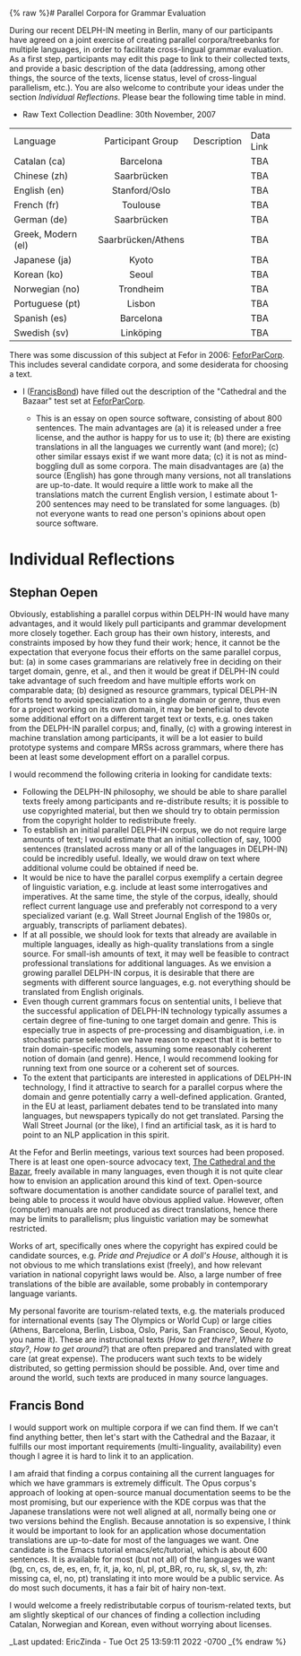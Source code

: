{% raw %}# Parallel Corpora for Grammar Evaluation

During our recent DELPH-IN meeting in Berlin, many of our participants
have agreed on a joint exercise of creating parallel corpora/treebanks
for multiple languages, in order to facilitate cross-lingual grammar
evaluation. As a first step, participants may edit this page to link to
their collected texts, and provide a basic description of the data
(addressing, among other things, the source of the texts, license
status, level of cross-lingual parallelism, etc.). You are also welcome
to contribute your ideas under the section *Individual Reflections*.
Please bear the following time table in mind.

- Raw Text Collection Deadline: 30th November, 2007

|                    |                    |             |           |
|--------------------|:------------------:|:-----------:|-----------|
| Language           | Participant Group  | Description | Data Link |
| Catalan (ca)       |     Barcelona      |             | TBA       |
| Chinese (zh)       |    Saarbrücken     |             | TBA       |
| English (en)       |   Stanford/Oslo    |             | TBA       |
| French (fr)        |      Toulouse      |             | TBA       |
| German (de)        |    Saarbrücken     |             | TBA       |
| Greek, Modern (el) | Saarbrücken/Athens |             | TBA       |
| Japanese (ja)      |       Kyoto        |             | TBA       |
| Korean (ko)        |       Seoul        |             | TBA       |
| Norwegian (no)     |     Trondheim      |             | TBA       |
| Portuguese (pt)    |       Lisbon       |             | TBA       |
| Spanish (es)       |     Barcelona      |             | TBA       |
| Swedish (sv)       |     Linköping      |             | TBA       |

There was some discussion of this subject at Fefor in 2006:
[FeforParCorp](FeforParCorp). This includes several candidate corpora,
and some desiderata for choosing a text.

- I ([FrancisBond](https://blog.inductorsoftware.com/docsproto/tools/FrancisBond)) have filled out the description of
the "Cathedral and the Bazaar" test set at
[FeforParCorp](FeforParCorp).
  
  - This is an essay on open source software, consisting of about
800 sentences. The main advantages are (a) it is released under
a free license, and the author is happy for us to use it; (b)
there are existing translations in all the languages we
currently want (and more); (c) other similar essays exist if we
want more data; (c) it is not as mind-boggling dull as some
corpora. The main disadvantages are (a) the source (English) has
gone through many versions, not all translations are up-to-date.
It would require a little work to make all the translations
match the current English version, I estimate about 1-200
sentences may need to be translated for some languages. (b) not
everyone wants to read one person's opinions about open source
software.

# Individual Reflections

## Stephan Oepen

Obviously, establishing a parallel corpus within DELPH-IN would have
many advantages, and it would likely pull participants and grammar
development more closely together. Each group has their own history,
interests, and constraints imposed by how they fund their work; hence,
it cannot be the expectation that everyone focus their efforts on the
same parallel corpus, but: (a) in some cases grammarians are relatively
free in deciding on their target domain, genre, et al., and then it
would be great if DELPH-IN could take advantage of such freedom and have
multiple efforts work on comparable data; (b) designed as resource
grammars, typical DELPH-IN efforts tend to avoid specialization to a
single domain or genre, thus even for a project working on its own
domain, it may be beneficial to devote some additional effort on a
different target text or texts, e.g. ones taken from the DELPH-IN
parallel corpus; and, finally, (c) with a growing interest in machine
translation among participants, it will be a lot easier to build
prototype systems and compare MRSs across grammars, where there has been
at least some development effort on a parallel corpus.

I would recommend the following criteria in looking for candidate texts:

- Following the DELPH-IN philosophy, we should be able to share
parallel texts freely among participants and re-distribute results;
it is possible to use copyrighted material, but then we should try
to obtain permission from the copyright holder to redistribute
freely.
- To establish an initial parallel DELPH-IN corpus, we do not require
large amounts of text; I would estimate that an initial collection
of, say, 1000 sentences (translated across many or all of the
languages in DELPH-IN) could be incredibly useful. Ideally, we would
draw on text where additional volume could be obtained if need be.
- It would be nice to have the parallel corpus exemplify a certain
degree of linguistic variation, e.g. include at least some
interrogatives and imperatives. At the same time, the style of the
corpus, ideally, should reflect current language use and preferably
not correspond to a very specialized variant (e.g. Wall Street
Journal English of the 1980s or, arguably, transcripts of parliament
debates).
- If at all possible, we should look for texts that already are
available in multiple languages, ideally as high-quality
translations from a single source. For small-ish amounts of text, it
may well be feasible to contract professional translations for
additional languages. As we envision a growing parallel DELPH-IN
corpus, it is desirable that there are segments with different
source languages, e.g. not everything should be translated from
English originals.
- Even though current grammars focus on sentential units, I believe
that the successful application of DELPH-IN technology typically
assumes a certain degree of fine-tuning to one target domain and
genre. This is especially true in aspects of pre-processing and
disambiguation, i.e. in stochastic parse selection we have reason to
expect that it is better to train domain-specific models, assuming
some reasonably coherent notion of domain (and genre). Hence, I
would recommend looking for running text from one source or a
coherent set of sources.
- To the extent that participants are interested in applications of
DELPH-IN technology, I find it attractive to search for a parallel
corpus where the domain and genre potentially carry a well-defined
application. Granted, in the EU at least, parliament debates tend to
be translated into many languages, but newspapers typically do not
get translated. Parsing the Wall Street Journal (or the like), I
find an artificial task, as it is hard to point to an NLP
application in this spirit.

At the Fefor and Berlin meetings, various text sources had been
proposed. There is at least one open-source advocacy text, [The
Cathedral and the
Bazar](http://www.catb.org/~esr/writings/cathedral-bazaar/), freely
available in many languages, even though it is not quite clear how to
envision an application around this kind of text. Open-source software
documentation is another candidate source of parallel text, and being
able to process it would have obvious applied value. However, often
(computer) manuals are not produced as direct translations, hence there
may be limits to parallelism; plus linguistic variation may be somewhat
restricted.

Works of art, specifically ones where the copyright has expired could be
candidate sources, e.g. *Pride and Prejudice* or *A doll's House*,
although it is not obvious to me which translations exist (freely), and
how relevant variation in national copyright laws would be. Also, a
large number of free translations of the bible are available, some
probably in contemporary language variants.

My personal favorite are tourism-related texts, e.g. the materials
produced for international events (say The Olympics or World Cup) or
large cities (Athens, Barcelona, Berlin, Lisboa, Oslo, Paris, San
Francisco, Seoul, Kyoto, you name it). These are instructional texts
(*How to get there?*, *Where to stay?*, *How to get around?*) that are
often prepared and translated with great care (at great expense). The
producers want such texts to be widely distributed, so getting
permission should be possible. And, over time and around the world, such
texts are produced in many source languages.

## Francis Bond

I would support work on multiple corpora if we can find them. If we
can't find anything better, then let's start with the Cathedral and the
Bazaar, it fulfills our most important requirements (multi-linguality,
availability) even though I agree it is hard to link it to an
application.

I am afraid that finding a corpus containing all the current languages
for which we have grammars is extremely difficult. The Opus corpus's
approach of looking at open-source manual documentation seems to be the
most promising, but our experience with the KDE corpus was that the
Japanese translations were not well aligned at all, normally being one
or two versions behind the English. Because annotation is so expensive,
I think it would be important to look for an application whose
documentation translations are up-to-date for most of the languages we
want. One candidate is the Emacs tutorial emacs/etc/tutorial, which is
about 600 sentences. It is available for most (but not all) of the
languages we want (bg, cn, cs, de, es, en, fr, it, ja, ko, nl, pl,
pt\_BR, ro, ru, sk, sl, sv, th, zh: missing ca, el, no, pt) translating
it into more would be a public service. As do most such documents, it
has a fair bit of hairy non-text.

I would welcome a freely redistributable corpus of tourism-related
texts, but am slightly skeptical of our chances of finding a collection
including Catalan, Norwegian and Korean, even without worrying about
licenses.

_Last updated: EricZinda - Tue Oct 25 13:59:11 2022 -0700
_{% endraw %}